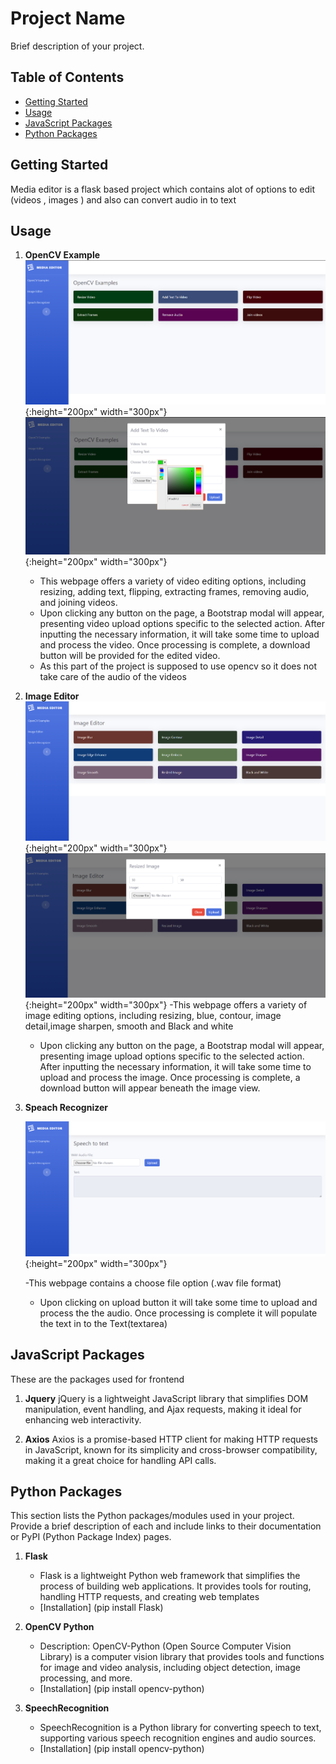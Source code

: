 # Project Name

Brief description of your project.

## Table of Contents
- [Getting Started](#getting-started)
- [Usage](#usage)
- [JavaScript Packages](#javascript-packages)
- [Python Packages](#python-packages)



## Getting Started

Media editor is a flask based project which contains alot of options to edit (videos , images ) and also can convert audio in to text

## Usage

1. **OpenCV Example**
    ![image of open cv exmaple 1](static/img/vid1.png){:height="200px" width="300px"}
    ![image of open cv exmaple 2](static/img/vid2.png){:height="200px" width="300px"}

    - This webpage offers a variety of video editing options, including resizing, adding text, flipping, extracting frames, removing audio, and joining videos.
    - Upon clicking any button on the page, a Bootstrap modal will appear, presenting video upload options specific to the selected action. After inputting the necessary information, it will take some time to upload and process the video. Once processing is complete, a download button will be provided for the edited video.
    - As this part of the project is supposed to use opencv so it does not take care of the audio of the videos

2. **Image Editor**
    ![image of image editing exmaple 1](static/img/image1.png){:height="200px" width="300px"}
    ![image of image editing exmaple 2](static/img/image2.png){:height="200px" width="300px"}
    -This webpage offers a variety of image editing options, including resizing, blue, contour, image detail,image sharpen, smooth and Black and white
    - Upon clicking any button on the page, a Bootstrap modal will appear, presenting image upload options specific to the selected action. After inputting the necessary information, it will take some time to upload and process the image. Once processing is complete, a download button will appear beneath the image view.

3. **Speach Recognizer**

    ![image of image editing exmaple 1](static/img/text.png){:height="200px" width="300px"}
    
    -This webpage contains a choose file option (.wav file format)
    - Upon clicking on upload button it will take some time to upload and process the the audio. Once processing is complete it will populate the text in to the Text(textarea)




## JavaScript Packages

These are the packages used for frontend 

1. **Jquery**
    jQuery is a lightweight JavaScript library that simplifies DOM manipulation, event handling, and Ajax requests, making it ideal for enhancing web interactivity.


2. **Axios**
    Axios is a promise-based HTTP client for making HTTP requests in JavaScript, known for its simplicity and cross-browser compatibility, making it a great choice for handling API calls.

## Python Packages

This section lists the Python packages/modules used in your project. Provide a brief description of each and include links to their documentation or PyPI (Python Package Index) pages.

1. **Flask**
   -  Flask is a lightweight Python web framework that simplifies the process of building web applications. It provides tools for routing, handling HTTP requests, and creating web templates
   - [Installation] (pip install Flask)

2. **OpenCV Python**
   - Description: OpenCV-Python (Open Source Computer Vision Library) is a computer vision library that provides tools and functions for image and video analysis, including object detection, image processing, and more.
   - [Installation] (pip install opencv-python)

3. **SpeechRecognition**
   - SpeechRecognition is a Python library for converting speech to text, supporting various speech recognition engines and audio sources.
   - [Installation] (pip install opencv-python)


